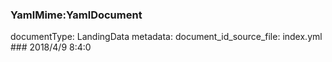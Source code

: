 ### YamlMime:YamlDocument
documentType: LandingData
metadata:
    document_id_source_file: index.yml
    ### 2018/4/9 8:4:0
